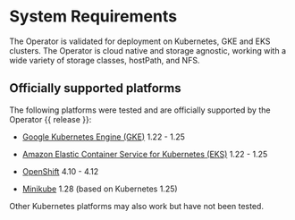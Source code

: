 # System Requirements

The Operator is validated for deployment on Kubernetes, GKE and EKS clusters.
The Operator is cloud native and storage agnostic, working with a wide variety
of storage classes, hostPath, and NFS.

## Officially supported platforms

The following platforms were tested and are officially supported by the Operator
{{ release }}:

* [Google Kubernetes Engine (GKE)](https://cloud.google.com/kubernetes-engine) 1.22 - 1.25

* [Amazon Elastic Container Service for Kubernetes (EKS)](https://aws.amazon.com) 1.22 - 1.25

* [OpenShift](https://www.redhat.com/en/technologies/cloud-computing/openshift) 4.10 - 4.12

* [Minikube](https://minikube.sigs.k8s.io/docs/) 1.28 (based on Kubernetes 1.25)

Other Kubernetes platforms may also work but have not been tested.
